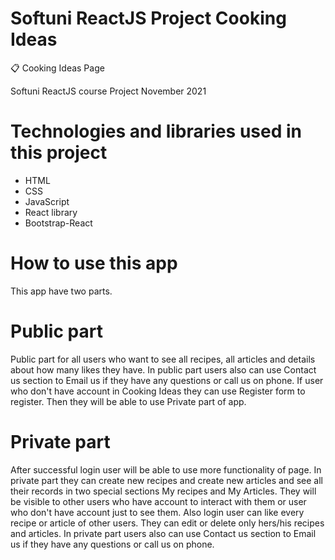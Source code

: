 # Softuni ReactJS Project Cooking Ideas

📋 Cooking Ideas Page

Softuni ReactJS course Project November 2021

<!-- # DEMO-->

# Technologies and libraries used in this project
- HTML
- CSS
- JavaScript
- React library
- Bootstrap-React

# How to use this app
This app have two parts.

# Public part
 Public part for all users who want to see all recipes, all articles and details about how many likes they have. In public part users also can use Contact us section to Email us if they have any questions or call us on phone. If user who don't have account in Cooking Ideas they can use Register form to register. Then they will be able to use Private part of app.
# Private part
 After successful login user will be able to use more functionality of page. In private part they can create new recipes and create new articles and see all their records in two special sections My recipes and My Articles. They will be visible to other users who have account to interact with them or user who don't have account just to see them. Also login user can like every recipe or article of other users. They can edit or delete only hers/his recipes and articles. In private part users also can use Contact us section to Email us if they have any questions or call us on phone.
